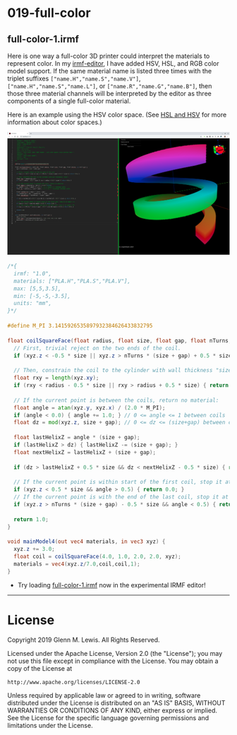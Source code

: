 # 019-full-color

## full-color-1.irmf

Here is one way a full-color 3D printer could interpret the materials
to represent color. In my [irmf-editor](https://github.com/gmlewis/irmf-editor),
I have added HSV, HSL, and RGB color model support. If the same material name
is listed three times with the triplet suffixes `["name.H","name.S","name.V"]`,
`["name.H","name.S","name.L"]`, or `["name.R","name.G","name.B"]`, then those
three material channels will be interpreted by the editor as three components
of a single full-color material.

Here is an example using the HSV color space.
(See [HSL and HSV](https://en.wikipedia.org/wiki/HSL_and_HSV) for more
information about color spaces.)

![full-color-1.png](full-color-1.png)

```glsl
/*{
  irmf: "1.0",
  materials: ["PLA.H","PLA.S","PLA.V"],
  max: [5,5,3.5],
  min: [-5,-5,-3.5],
  units: "mm",
}*/

#define M_PI 3.1415926535897932384626433832795

float coilSquareFace(float radius, float size, float gap, float nTurns, in vec3 xyz) {
  // First, trivial reject on the two ends of the coil.
  if (xyz.z < -0.5 * size || xyz.z > nTurns * (size + gap) + 0.5 * size) { return 0.0; }
  
  // Then, constrain the coil to the cylinder with wall thickness "size":
  float rxy = length(xyz.xy);
  if (rxy < radius - 0.5 * size || rxy > radius + 0.5 * size) { return 0.0; }
  
  // If the current point is between the coils, return no material:
  float angle = atan(xyz.y, xyz.x) / (2.0 * M_PI);
  if (angle < 0.0) { angle += 1.0; } // 0 <= angle <= 1 between coils
  float dz = mod(xyz.z, size + gap); // 0 <= dz <= (size+gap) between coils.
  
  float lastHelixZ = angle * (size + gap);
  if (lastHelixZ > dz) { lastHelixZ -= (size + gap); }
  float nextHelixZ = lastHelixZ + (size + gap);
  
  if (dz > lastHelixZ + 0.5 * size && dz < nextHelixZ - 0.5 * size) { return 0.0; }
  
  // If the current point is within start of the first coil, stop it at angle < 0.
  if (xyz.z < 0.5 * size && angle > 0.5) { return 0.0; }
  // If the current point is with the end of the last coil, stop it at angle > PI.
  if (xyz.z > nTurns * (size + gap) - 0.5 * size && angle < 0.5) { return 0.0; }
  
  return 1.0;
}

void mainModel4(out vec4 materials, in vec3 xyz) {
  xyz.z += 3.0;
  float coil = coilSquareFace(4.0, 1.0, 2.0, 2.0, xyz);
  materials = vec4(xyz.z/7.0,coil,coil,1);
}
```

* Try loading [full-color-1.irmf](https://gmlewis.github.io/irmf-editor/?s=github.com/gmlewis/irmf/blob/master/examples/019-full-color/full-color-1.irmf) now in the experimental IRMF editor!

----------------------------------------------------------------------

# License

Copyright 2019 Glenn M. Lewis. All Rights Reserved.

Licensed under the Apache License, Version 2.0 (the "License");
you may not use this file except in compliance with the License.
You may obtain a copy of the License at

    http://www.apache.org/licenses/LICENSE-2.0

Unless required by applicable law or agreed to in writing, software
distributed under the License is distributed on an "AS IS" BASIS,
WITHOUT WARRANTIES OR CONDITIONS OF ANY KIND, either express or implied.
See the License for the specific language governing permissions and
limitations under the License.

